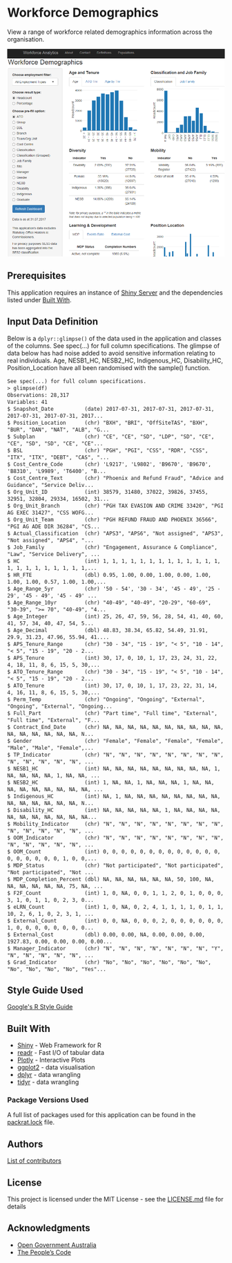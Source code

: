 # Workforce Demographics

View a range of workforce related demographics information across the organisation.

![Application Screenshot](./AppScreenshot.PNG)

## Prerequisites

This application requires an instance of [Shiny Server](https://www.rstudio.com/products/shiny/shiny-server/)
and the dependencies listed under [Built With](#built-with).

## Input Data Definition
Below is a `dplyr::glimpse()` of the data used in the application and classes of the columns. See spec(...) for full column specifications. The glimpse of data below has had noise added to avoid sensitive information relating to real individuals. 
Age, NESB1_HC, NESB2_HC, Indigenous_HC, Disability_HC, Position_Location have all been randomised with the sample() function. 

```
See spec(...) for full column specifications.
> glimpse(df)
Observations: 28,317
Variables: 41
$ Snapshot_Date          (date) 2017-07-31, 2017-07-31, 2017-07-31, 2017-07-31, 2017-07-31, 2017...
$ Position_Location      (chr) "BXH", "BRI", "OffSiteTAS", "BXH", "BUR", "DAN", "NAT", "ALB", "G...
$ Subplan                (chr) "CE", "CE", "SD", "LDP", "SD", "CE", "CE", "SD", "SD", "CE", "CE"...
$ BSL                    (chr) "PGH", "PGI", "CSS", "RDR", "CSS", "ITX", "ITX", "DEBT", "CAS", "...
$ Cost_Centre_Code       (chr) 'L9217', 'L9802', 'B9670', 'B9670', 'B8310', 'L9989', 'T6400', "B...
$ Cost_Centre_Text       (chr) "Phoenix and Refund Fraud", "Advice and Guidance", "Service Deliv...
$ Org_Unit_ID            (int) 38579, 31480, 37022, 39826, 37455, 32951, 32804, 29334, 16502, 31...
$ Org_Unit_Branch        (chr) "PGH TAX EVASION AND CRIME 33420", "PGI AG EXEC 31427", "CSS WOFG...
$ Org_Unit_Team          (chr) "PGH REFUND FRAUD AND PHOENIX 36566", "PGI AG ADE DIR 36284", "CS...
$ Actual_Classification  (chr) "APS3", "APS6", "Not assigned", "APS3", "Not assigned", "APS4", "...
$ Job_Family             (chr) "Engagement, Assurance & Compliance", "Law", "Service Delivery", ...
$ HC                     (int) 1, 1, 1, 1, 1, 1, 1, 1, 1, 1, 1, 1, 1, 1, 1, 1, 1, 1, 1, 1, 1, 1,...
$ HR_FTE                 (dbl) 0.95, 1.00, 0.00, 1.00, 0.00, 1.00, 1.00, 1.00, 0.57, 1.00, 1.00,...
$ Age_Range_5yr          (chr) '50 - 54', '30 - 34', '45 - 49', '25 - 29', '45 - 49', '45 - 49' ...
$ Age_Range_10yr         (chr) "40-49", "40-49", "20-29", "60-69", "30-39", ">= 70", "40-49", "4...
$ Age_Integer            (int) 25, 26, 47, 59, 56, 28, 54, 41, 40, 60, 41, 57, 34, 40, 47, 54, 5...
$ Age_Decimal            (dbl) 48.83, 38.34, 65.82, 54.49, 31.91, 29.9, 31.23, 47.96, 55.94, 41....
$ APS_Tenure_Range       (chr) "30 - 34", "15 - 19", "< 5", "10 - 14", "< 5", "15 - 19", "20 - 2...
$ APS_Tenure             (int) 30, 17, 0, 10, 1, 17, 23, 24, 31, 22, 4, 18, 11, 8, 6, 15, 5, 30,...
$ ATO_Tenure_Range       (chr) "30 - 34", "15 - 19", "< 5", "10 - 14", "< 5", "15 - 19", "20 - 2...
$ ATO_Tenure             (int) 30, 17, 0, 10, 1, 17, 23, 22, 31, 14, 4, 16, 11, 8, 6, 15, 5, 30,...
$ Perm_Temp              (chr) "Ongoing", "Ongoing", "External", "Ongoing", "External", "Ongoing...
$ Full_Part              (chr) "Part time", "Full time", "External", "Full time", "External", "F...
$ Contract_End_Date      (chr) NA, NA, NA, NA, NA, NA, NA, NA, NA, NA, NA, NA, NA, NA, NA, NA, N...
$ Gender                 (chr) "Female", "Female", "Female", "Female", "Male", "Male", "Female",...
$ TP_Indicator           (chr) "N", "N", "N", "N", "N", "N", "N", "N", "N", "N", "N", "N", "N", ...
$ NESB1_HC               (int) NA, NA, NA, NA, NA, NA, NA, NA, NA, 1, NA, NA, NA, NA, 1, NA, NA, ...
$ NESB2_HC               (int) 1, NA, NA, 1, NA, NA, NA, 1, NA, NA, NA, NA, NA, NA, NA, NA, NA, ...
$ Indigenous_HC          (int) NA, 1, NA, NA, NA, NA, NA, NA, NA, NA, NA, NA, NA, NA, NA, NA, N...
$ Disability_HC          (int) NA, NA, NA, NA, NA, 1, NA, NA, NA, NA, NA, NA, NA, NA, NA, NA, NA...
$ Mobility_Indicator     (chr) "N", "N", "N", "N", "N", "N", "N", "N", "N", "N", "N", "N", "N", ...
$ OOM_Indicator          (chr) "N", "N", "N", "N", "N", "N", "N", "N", "N", "N", "N", "N", "N", ...
$ OOM_Count              (int) 0, 0, 0, 0, 0, 0, 0, 0, 0, 0, 0, 0, 0, 0, 0, 0, 0, 0, 0, 1, 0, 0,...
$ MDP_Status             (chr) "Not participated", "Not participated", "Not participated", "Not ...
$ MDP_Completion_Percent (dbl) NA, NA, NA, NA, NA, NA, 50, 100, NA, NA, NA, NA, NA, NA, 75, NA, ...
$ F2F_Count              (int) 1, 0, NA, 0, 0, 1, 1, 2, 0, 1, 0, 0, 0, 3, 1, 0, 1, 1, 0, 2, 3, 0...
$ eLRN_Count             (int) 1, 0, NA, 0, 2, 4, 1, 1, 1, 1, 0, 1, 1, 10, 2, 6, 1, 0, 2, 3, 1, ...
$ External_Count         (int) 0, 0, NA, 0, 0, 0, 2, 0, 0, 0, 0, 0, 0, 1, 0, 0, 0, 0, 0, 0, 0, 0...
$ External_Cost          (dbl) 0.00, 0.00, NA, 0.00, 0.00, 0.00, 1927.83, 0.00, 0.00, 0.00, 0.00...
$ Manager_Indicator      (chr) "N", "N", "N", "N", "N", "N", "N", "Y", "N", "N", "N", "N", "N", ...
$ Grad_Indicator         (chr) "No", "No", "No", "No", "No", "No", "No", "No", "No", "No", "Yes"...
```

## Style Guide Used
[Google's R Style Guide](https://google.github.io/styleguide/Rguide.xml)

## Built With
* [Shiny](https://shiny.rstudio.com/) - Web Framework for R
* [readr](https://cran.r-project.org/web/packages/readr/README.html) - Fast I/O of tabular data
* [Plotly](https://plot.ly/r/) - Interactive Plots
* [ggplot2](http://ggplot2.org/) - data visualisation
* [dplyr](http://dplyr.tidyverse.org/) - data wrangling
* [tidyr](http://tidyr.tidyverse.org/) - data wrangling

### Package Versions Used
A full list of packages used for this application can be found in the [packrat.lock](./packrat/packrat.lock) file.

## Authors
[List of contributors](http://gitlab.radlab.local/workforce/shinyApps/workforceDmgs/graphs/master)

## License

This project is licensed under the MIT License - see the [LICENSE.md](LICENSE.md) file for details

## Acknowledgments
* [Open Government Australia](https://www.dta.gov.au/standard/8-make-source-code-open/)
* [The People’s Code](https://code.gov/#/)
